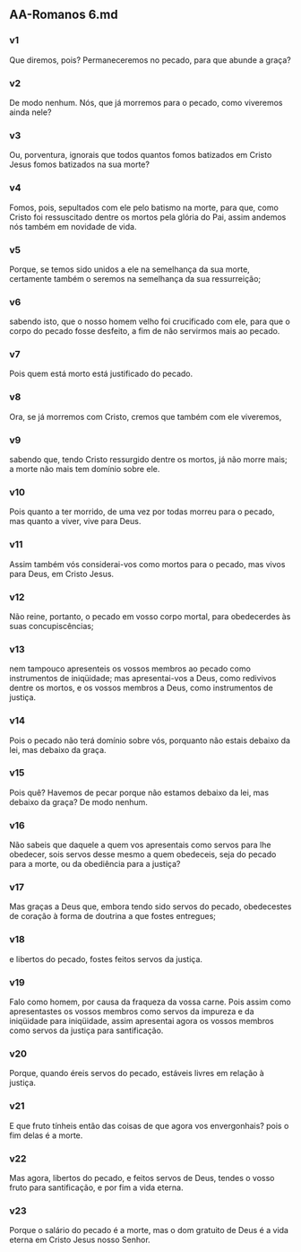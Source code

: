 ## AA-Romanos 6.md
### v1
 Que diremos, pois? Permaneceremos no pecado, para que abunde a graça?
### v2
 De modo nenhum. Nós, que já morremos para o pecado, como viveremos ainda nele?
### v3
 Ou, porventura, ignorais que todos quantos fomos batizados em Cristo Jesus fomos batizados na sua morte?
### v4
 Fomos, pois, sepultados com ele pelo batismo na morte, para que, como Cristo foi ressuscitado dentre os mortos pela glória do Pai, assim andemos nós também em novidade de vida.
### v5
 Porque, se temos sido unidos a ele na semelhança da sua morte, certamente também o seremos na semelhança da sua ressurreição;
### v6
 sabendo isto, que o nosso homem velho foi crucificado com ele, para que o corpo do pecado fosse desfeito, a fim de não servirmos mais ao pecado.
### v7
 Pois quem está morto está justificado do pecado.
### v8
 Ora, se já morremos com Cristo, cremos que também com ele viveremos,
### v9
 sabendo que, tendo Cristo ressurgido dentre os mortos, já não morre mais; a morte não mais tem domínio sobre ele.
### v10
 Pois quanto a ter morrido, de uma vez por todas morreu para o pecado, mas quanto a viver, vive para Deus.
### v11
 Assim também vós considerai-vos como mortos para o pecado, mas vivos para Deus, em Cristo Jesus.
### v12
 Não reine, portanto, o pecado em vosso corpo mortal, para obedecerdes às suas concupiscências;
### v13
 nem tampouco apresenteis os vossos membros ao pecado como instrumentos de iniqüidade; mas apresentai-vos a Deus, como redivivos dentre os mortos, e os vossos membros a Deus, como instrumentos de justiça.
### v14
 Pois o pecado não terá domínio sobre vós, porquanto não estais debaixo da lei, mas debaixo da graça.
### v15
 Pois quê? Havemos de pecar porque não estamos debaixo da lei, mas debaixo da graça? De modo nenhum.
### v16
 Não sabeis que daquele a quem vos apresentais como servos para lhe obedecer, sois servos desse mesmo a quem obedeceis, seja do pecado para a morte, ou da obediência para a justiça?
### v17
 Mas graças a Deus que, embora tendo sido servos do pecado, obedecestes de coração à forma de doutrina a que fostes entregues;
### v18
 e libertos do pecado, fostes feitos servos da justiça.
### v19
 Falo como homem, por causa da fraqueza da vossa carne. Pois assim como apresentastes os vossos membros como servos da impureza e da iniqüidade para iniqüidade, assim apresentai agora os vossos membros como servos da justiça para santificação.
### v20
 Porque, quando éreis servos do pecado, estáveis livres em relação à justiça.
### v21
 E que fruto tínheis então das coisas de que agora vos envergonhais? pois o fim delas é a morte.
### v22
 Mas agora, libertos do pecado, e feitos servos de Deus, tendes o vosso fruto para santificação, e por fim a vida eterna.
### v23
 Porque o salário do pecado é a morte, mas o dom gratuito de Deus é a vida eterna em Cristo Jesus nosso Senhor.
